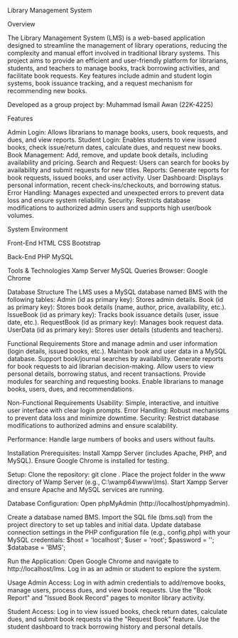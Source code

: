 Library Management System

Overview

The Library Management System (LMS) is a web-based application designed to streamline the management of library operations, reducing the complexity and manual effort involved in traditional library systems. This project aims to provide an efficient and user-friendly platform for librarians, students, and teachers to manage books, track borrowing activities, and facilitate book requests. Key features include admin and student login systems, book issuance tracking, and a request mechanism for recommending new books.

Developed as a group project by:
Muhammad Ismail Awan (22K-4225)

Features

Admin Login: Allows librarians to manage books, users, book requests, and dues, and view reports.
Student Login: Enables students to view issued books, check issue/return dates, calculate dues, and request new books.
Book Management: Add, remove, and update book details, including availability and pricing.
Search and Request: Users can search for books by availability and submit requests for new titles.
Reports: Generate reports for book requests, issued books, and user activity.
User Dashboard: Displays personal information, recent check-ins/checkouts, and borrowing status.
Error Handling: Manages expected and unexpected errors to prevent data loss and ensure system reliability.
Security: Restricts database modifications to authorized admin users and supports high user/book volumes.

System Environment

Front-End
HTML
CSS
Bootstrap

Back-End
PHP
MySQL

Tools & Technologies
Xamp Server
MySQL Queries
Browser: Google Chrome

Database Structure
The LMS uses a MySQL database named BMS with the following tables:
Admin (id as primary key): Stores admin details.
Book (id as primary key): Stores book details (name, author, price, availability, etc.).
IssueBook (id as primary key): Tracks book issuance details (user, issue date, etc.).
RequestBook (id as primary key): Manages book request data.
UserData (id as primary key): Stores user details (students and teachers).

Functional Requirements
Store and manage admin and user information (login details, issued books, etc.).
Maintain book and user data in a MySQL database.
Support book/journal searches by availability.
Generate reports for book requests to aid librarian decision-making.
Allow users to view personal details, borrowing status, and recent transactions.
Provide modules for searching and requesting books.
Enable librarians to manage books, users, dues, and recommendations.

Non-Functional Requirements
Usability: Simple, interactive, and intuitive user interface with clear login prompts.
Error Handling: Robust mechanisms to prevent data loss and minimize downtime.
Security: Restrict database modifications to authorized admins and ensure scalability.

Performance: Handle large numbers of books and users without faults.

Installation
Prerequisites:
Install Xampp Server (includes Apache, PHP, and MySQL).
Ensure Google Chrome is installed for testing.

Setup:
Clone the repository: git clone <repository-url>.
Place the project folder in the www directory of Wamp Server (e.g., C:\wamp64\www\lms).
Start Xampp Server and ensure Apache and MySQL services are running.

Database Configuration:
Open phpMyAdmin (http://localhost/phpmyadmin).

Create a database named BMS.
Import the SQL file (bms.sql) from the project directory to set up tables and initial data.
Update database connection settings in the PHP configuration file (e.g., config.php) with your MySQL credentials:
$host = 'localhost';
$user = 'root';
$password = '';
$database = 'BMS';

Run the Application:
Open Google Chrome and navigate to http://localhost/lms.
Log in as an admin or student to explore the system.

Usage
Admin Access:
Log in with admin credentials to add/remove books, manage users, process dues, and view book requests.
Use the "Book Report" and "Issued Book Record" pages to monitor library activity.

Student Access:
Log in to view issued books, check return dates, calculate dues, and submit book requests via the "Request Book" feature.
Use the student dashboard to track borrowing history and personal details.



